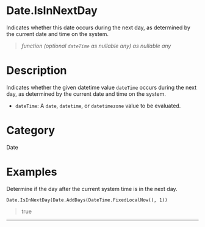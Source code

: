 ﻿# Date.IsInNextDay
Indicates whether this date occurs during the next day, as determined by the current date and time on the system.
> _function (optional <code>dateTime</code> as nullable any) as nullable any_
# Description 
Indicates whether the given datetime value <code>dateTime</code> occurs during the next day, as determined by the current date and time on the system.
      <ul>
      <li><code>dateTime</code>: A <code>date</code>, <code>datetime</code>, or <code>datetimezone</code> value to be evaluated.</li>
      </ul>
# Category 
Date
# Examples 
Determine if the day after the current system time is in the next day.
```
Date.IsInNextDay(Date.AddDays(DateTime.FixedLocalNow(), 1))
```
> true
***
